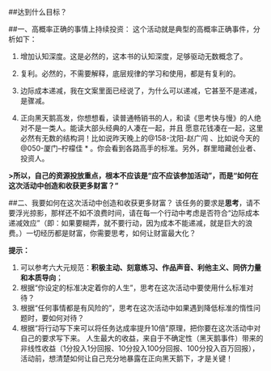 ##达到什么目标？

##一、高概率正确的事情上持续投资：
这个活动就是典型的高概率正确事件，分析如下：

1. 增加认知深度。这是必然的，这本书的认知深度，足够驱动无数概念了。

2. 复利。必然的，不需要解释，底层规律的学习和使用，都是有复利的。

3. 边际成本递减，我在文案里面已经说了，为什么可以递减，它甚至不是递减，是骤减。

4. 正向黑天鹅高发，你想想看，读普通畅销书的人，和读《思考快与慢》的人绝对不是一类人。能读大部头经典的人凑在一起，并且 愿意花钱凑在一起，这里必然有无数的结构洞！比如说昨天晚上的@158-沈阳-赵广闯 、比如说今天的@050-厦门–柠檬佳 * 。你会看到各路高手的标准。另外，群里暗藏创业者、投资人。

**>所以，自己的资源投放重点，根本不应该是“应不应该参加活动”，而是“如何在这次活动中创造和收获更多财富？”**

##二、我要如何在这次活动中创造和收获更多财富？
该任务的要求是**思考**，请不要浮光掠影，那样还不如不浪费时间，请在每一个行动中考虑是否符合“边际成本递减效应”（即：如果要糊弄，就不要行动，因为成本不能递减，就是巨大的浪费。）一切经历都是财富，你需要思考，如何让财富最大化？

**提示：**
1. 可以参考六大元规范：**积极主动、刻意练习、作品声音、利他主义、同侪力量和本质导向**；
2. 根据“你设定的标准决定着你的人生”，思考在这次活动中要使用什么标准对待？
3. 根据“任何事情都是有风险的”，思考在这次活动中如果遇到降低标准的惰性问题时，要如何对待？
4. 根据“将行动写下来可以将任务达成率提升10倍”原理，把你要在这次活动中对自己的要求写下来。
人生最大的收益，来自于不确定性（黑天鹅事件）带来的非线性收益（1分投入1分回报、10分投入100分回报、100分投入百万回报），活动前，想清楚如何让自己充分地暴露在正向黑天鹅下，才是关键！
